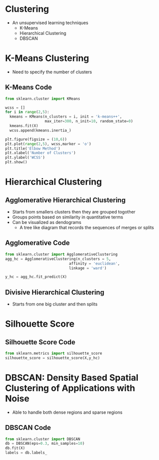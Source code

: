 # Clustering
- An unsupervised learning techniques
    - K-Means
    - Hierarchical Clustering
    - DBSCAN

# K-Means Clustering
- Need to specify the number of clusters
## K-Means Code
```python
from sklearn.cluster import KMeans

wcss = []
for i in range(2,5):
  kmeans = KMeans(n_clusters = i, init = 'k-means++',
                  max_iter=300, n_init=10, random_state=0)
  kmeans.fit(X)
  wcss.append(kmeans.inertia_)

plt.figure(figsize = (10,6))
plt.plot(range(2,5), wcss,marker = 'o')
plt.title('Elbow Method')
plt.xlabel('Number of Clusters')
plt.ylabel('WCSS')
plt.show()

```
# Hierarchical Clustering
## Agglomerative Hierarchical Clustering
- Starts from smallers clusters then they are grouped togother
- Groups points based on similarity in quantitative terms
- Can be visualized as dendograms
    - A tree like diagram that records the sequences of merges or splits

## Agglomerative Code
```python
from sklearn.cluster import AgglomerativeClustering
agg_hc = AgglomerativeClustering(n_clusters = 5,
                             affinity = 'euclidean',
                             linkage = 'ward')

y_hc = agg_hc.fit_predict(X)
```
    
## Divisive Hierarchical Clustering
- Starts from one big cluster and then splits


# Silhouette Score
## Silhouette Score Code
```python
from sklearn.metrics import silhouette_score
silhouette_score = silhouette_score(X,y_hc)
```


# DBSCAN: Density Based Spatial Clustering of Applications with Noise
- Able to handle both dense regions and sparse regions

## DBSCAN Code
```python
from sklearn.cluster import DBSCAN
db = DBSCAN(eps=0.3, min_samples=10)
db.fit(X)
labels = db.labels_
```